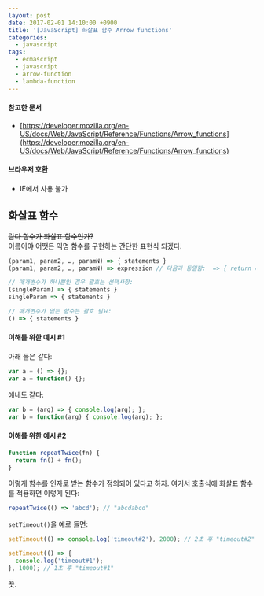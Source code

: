 ```yaml
---
layout: post
date: 2017-02-01 14:10:00 +0900
title: '[JavaScript] 화살표 함수 Arrow functions'
categories:
  - javascript
tags:
  - ecmascript
  - javascript
  - arrow-function
  - lambda-function
---
```


#### 참고한 문서

- [https://developer.mozilla.org/en-US/docs/Web/JavaScript/Reference/Functions/Arrow_functions](https://developer.mozilla.org/en-US/docs/Web/JavaScript/Reference/Functions/Arrow_functions)

#### 브라우저 호환

- IE에서 사용 불가

## 화살표 함수

~~람다 함수가 화살표 함수인가?~~  
이름이야 어쨋든 익명 함수를 구현하는 간단한 표현식 되겠다.

```js
(param1, param2, …, paramN) => { statements }
(param1, param2, …, paramN) => expression // 다음과 동일함:  => { return expression; }

// 매개변수가 하나뿐인 경우 괄호는 선택사항:
(singleParam) => { statements }
singleParam => { statements }

// 매개변수가 없는 함수는 괄호 필요:
() => { statements }
```

#### 이해를 위한 예시 \#1

아래 둘은 같다:

```js
var a = () => {};
var a = function() {};
```

얘네도 같다:

```js
var b = (arg) => { console.log(arg); };
var b = function(arg) { console.log(arg); };
```

#### 이해를 위한 예시 \#2

```js
function repeatTwice(fn) {
  return fn() + fn();
}
```

이렇게 함수를 인자로 받는 함수가 정의되어 있다고 하자. 여기서 호출식에 화살표 함수를 적용하면 이렇게 된다:

```js
repeatTwice(() => 'abcd'); // "abcdabcd"
```

`setTimeout()`을 예로 들면:

```js
setTimeout(() => console.log('timeout#2'), 2000); // 2초 후 "timeout#2"

setTimeout(() => {
  console.log('timeout#1');
}, 1000); // 1초 후 "timeout#1"
```

끗.
